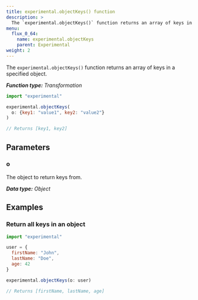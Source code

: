 ```yaml
---
title: experimental.objectKeys() function
description: >
  The `experimental.objectKeys()` function returns an array of keys in a specified object.
menu:
  flux_0_64:
    name: experimental.objectKeys
    parent: Experimental
weight: 2
---
```


The `experimental.objectKeys()` function returns an array of keys in a specified object.

_**Function type:** Transformation_

```js
import "experimental"

experimental.objectKeys(
  o: {key1: "value1", key2: "value2"}
)

// Returns [key1, key2]
```

## Parameters

### o
The object to return keys from.

_**Data type:** Object_

## Examples

### Return all keys in an object
```js
import "experimental"

user = {
  firstName: "John",
  lastName: "Doe",
  age: 42
}

experimental.objectKeys(o: user)

// Returns [firstName, lastName, age]
```
